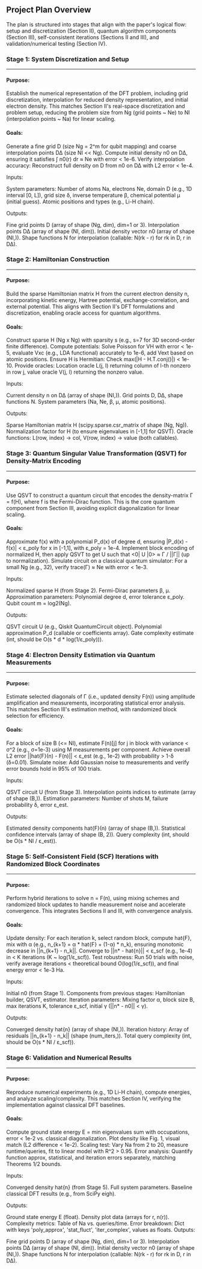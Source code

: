 ## Project Plan Overview
The plan is structured into stages that align with the paper's logical flow: 
setup and discretization (Section II), quantum algorithm components (Section III), 
self-consistent iterations (Sections II and III), and validation/numerical testing 
(Section IV). 


### Stage 1: System Discretization and Setup
---
#### Purpose:

Establish the numerical representation of the DFT problem, including grid discretization, interpolation for reduced density representation, and initial electron density. This matches Section II's real-space discretization and problem setup, reducing the problem size from Ng (grid points ~ Ne) to NI (interpolation points ~ Na) for linear scaling.
#### Goals:

Generate a fine grid D (size Ng = 2^m for qubit mapping) and coarse interpolation points D∆ (size NI << Ng).
Compute initial density n0 on D∆, ensuring it satisfies ∫ n0(r) dr ≈ Ne with error < 1e-6.
Verify interpolation accuracy: Reconstruct full density on D from n0 on D∆ with L2 error < 1e-4.

Inputs:

System parameters: Number of atoms Na, electrons Ne, domain D (e.g., 1D interval [0, L]), grid size δ, inverse temperature β, chemical potential µ (initial guess).
Atomic positions and types (e.g., Li-H chain).

Outputs:

Fine grid points D (array of shape (Ng, dim), dim=1 or 3).
Interpolation points D∆ (array of shape (NI, dim)).
Initial density vector n0 (array of shape (NI,)).
Shape functions N for interpolation (callable: N(rk - r) for rk in D, r in D∆).

### Stage 2: Hamiltonian Construction
---
#### Purpose: 

Build the sparse Hamiltonian matrix H from the current electron density n, incorporating kinetic energy, Hartree potential, exchange-correlation, and external potential. This aligns with Section II's DFT formulations and discretization, enabling oracle access for quantum algorithms.

#### Goals:

Construct sparse H (Ng x Ng) with sparsity s (e.g., s=7 for 3D second-order finite difference).
Compute potentials: Solve Poisson for VH with error < 1e-5, evaluate Vxc (e.g., LDA functional) accurately to 1e-6, add Vext based on atomic positions.
Ensure H is Hermitian: Check max(|H - H.T.conj()|) < 1e-10.
Provide oracles: Location oracle L(j, l) returning column of l-th nonzero in row j, value oracle V(j, l) returning the nonzero value.

Inputs:

Current density n on D∆ (array of shape (NI,)).
Grid points D, D∆, shape functions N.
System parameters (Na, Ne, β, µ, atomic positions).

Outputs:

Sparse Hamiltonian matrix H (scipy.sparse.csr_matrix of shape (Ng, Ng)).
Normalization factor for H (to ensure eigenvalues in [-1,1] for QSVT).
Oracle functions: L(row, index) -> col, V(row, index) -> value (both callables).

### Stage 3: Quantum Singular Value Transformation (QSVT) for Density-Matrix Encoding
--- 
#### Purpose: 
Use QSVT to construct a quantum circuit that encodes the density-matrix Γ = f(H), where f is the Fermi-Dirac function. This is the core quantum component from Section III, avoiding explicit diagonalization for linear scaling.
#### Goals:

Approximate f(x) with a polynomial P_d(x) of degree d, ensuring |P_d(x) - f(x)| < ε_poly for x in [-1,1], with ε_poly = 1e-4.
Implement block encoding of normalized H, then apply QSVT to get U such that <0| U |0> ≈ Γ / ||Γ|| (up to normalization).
Simulate circuit on a classical quantum simulator: For a small Ng (e.g., 32), verify trace(Γ) ≈ Ne with error < 1e-3.

Inputs:

Normalized sparse H (from Stage 2).
Fermi-Dirac parameters β, µ.
Approximation parameters: Polynomial degree d, error tolerance ε_poly.
Qubit count m = log2(Ng).

Outputs:

QSVT circuit U (e.g., Qiskit QuantumCircuit object).
Polynomial approximation P_d (callable or coefficients array).
Gate complexity estimate (int, should be O(s * d * log(1/ε_poly))).

### Stage 4: Electron Density Estimation via Quantum Measurements
---

#### Purpose: 

Estimate selected diagonals of Γ (i.e., updated density F(n)) using amplitude amplification and measurements, incorporating statistical error analysis. This matches Section III's estimation method, with randomized block selection for efficiency.

#### Goals:

For a block of size B (<= NI), estimate F(n)[j] for j in block with variance < σ^2 (e.g., σ=1e-3) using M measurements per component.
Achieve overall L2 error ||hat{F}(n) - F(n)|| < ε_est (e.g., 1e-2) with probability > 1-δ (δ=0.01).
Simulate noise: Add Gaussian noise to measurements and verify error bounds hold in 95% of 100 trials.

Inputs:

QSVT circuit U (from Stage 3).
Interpolation points indices to estimate (array of shape (B,)).
Estimation parameters: Number of shots M, failure probability δ, error ε_est.

Outputs:

Estimated density components hat{F}(n) (array of shape (B,)).
Statistical confidence intervals (array of shape (B, 2)).
Query complexity (int, should be O(s * NI / ε_est)).

### Stage 5: Self-Consistent Field (SCF) Iterations with Randomized Block Coordinates
---
#### Purpose: 
Perform hybrid iterations to solve n = F(n), using mixing schemes and randomized block updates to handle measurement noise and accelerate convergence. This integrates Sections II and III, with convergence analysis.

#### Goals:

Update density: For each iteration k, select random block, compute hat{F}, mix with α (e.g., n_{k+1} = α * hat{F} + (1-α) * n_k), ensuring monotonic decrease in ||n_{k+1} - n_k||.
Converge to ||n* - hat{n}|| < ε_scf (e.g., 1e-4) in < K iterations (K ~ log(1/ε_scf)).
Test robustness: Run 50 trials with noise, verify average iterations < theoretical bound O(log(1/ε_scf)), and final energy error < 1e-3 Ha.

Inputs:

Initial n0 (from Stage 1).
Components from previous stages: Hamiltonian builder, QSVT, estimator.
Iteration parameters: Mixing factor α, block size B, max iterations K, tolerance ε_scf, initial γ (||n* - n0|| < γ).

Outputs:

Converged density hat{n} (array of shape (NI,)).
Iteration history: Array of residuals ||n_{k+1} - n_k|| (shape (num_iters,)).
Total query complexity (int, should be O(s * NI / ε_scf)).

### Stage 6: Validation and Numerical Results
---

#### Purpose: 

Reproduce numerical experiments (e.g., 1D Li-H chain), compute energies, and analyze scaling/complexity. This matches Section IV, verifying the implementation against classical DFT baselines.

#### Goals:

Compute ground state energy E = min eigenvalues sum with occupations, error < 1e-2 vs. classical diagonalization.
Plot density like Fig. 1, visual match (L2 difference < 1e-2).
Scaling test: Vary Na from 2 to 20, measure runtime/queries, fit to linear model with R^2 > 0.95.
Error analysis: Quantify function approx, statistical, and iteration errors separately, matching Theorems 1/2 bounds.

Inputs:

Converged density hat{n} (from Stage 5).
Full system parameters.
Baseline classical DFT results (e.g., from SciPy eigh).

Outputs:

Ground state energy E (float).
Density plot data (arrays for r, n(r)).
Complexity metrics: Table of Na vs. queries/time.
Error breakdown: Dict with keys 'poly_approx', 'stat_fluct', 'iter_complex', values as floats.
Outputs:

Fine grid points D (array of shape (Ng, dim), dim=1 or 3).
Interpolation points D∆ (array of shape (NI, dim)).
Initial density vector n0 (array of shape (NI,)).
Shape functions N for interpolation (callable: N(rk - r) for rk in D, r in D∆).

